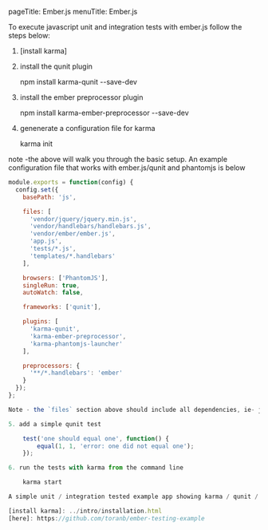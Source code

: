 pageTitle: Ember.js
menuTitle: Ember.js

To execute javascript unit and integration tests with ember.js follow the steps below:

1. [install karma]

2. install the qunit plugin

    npm install karma-qunit --save-dev

3. install the ember preprocessor plugin

    npm install karma-ember-preprocessor --save-dev

4. genenerate a configuration file for karma

    karma init

note -the above will walk you through the basic setup. An example configuration file that works with ember.js/qunit and phantomjs is below

```javascript
module.exports = function(config) {
  config.set({
    basePath: 'js',

    files: [
      'vendor/jquery/jquery.min.js',
      'vendor/handlebars/handlebars.js',
      'vendor/ember/ember.js',
      'app.js',
      'tests/*.js',
      'templates/*.handlebars'
    ],

    browsers: ['PhantomJS'],
    singleRun: true,
    autoWatch: false,

    frameworks: ['qunit'],

    plugins: [
      'karma-qunit',
      'karma-ember-preprocessor',
      'karma-phantomjs-launcher'
    ],

    preprocessors: {
      '**/*.handlebars': 'ember'
    }
  });
};

Note - the `files` section above should include all dependencies, ie- jQuery/handlebars/ember.js along with the js and handlebars files required to deploy and run your production ember.js application

5. add a simple qunit test

    test('one should equal one', function() {
        equal(1, 1, 'error: one did not equal one');
    });

6. run the tests with karma from the command line

    karma start

A simple unit / integration tested example app showing karma / qunit / ember in action can be found [here]

[install karma]: ../intro/installation.html
[here]: https://github.com/toranb/ember-testing-example
